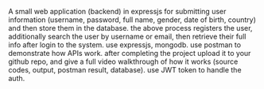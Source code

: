 A small web application (backend) in expressjs for submitting user information (username, password, full name, gender, date of birth, country) and then store them in the database. the above process registers the user, additionally search the user by username or email,
then retrieve their full info after login to the system. use expressjs, mongodb. 
use postman to demonstrate how APIs work. after completing the project upload it to your github repo, and give a full video walkthrough of how it works
(source codes, output, postman result, database). use JWT token to handle the auth. 
